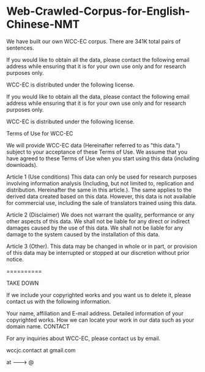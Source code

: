 # Web-Crawled-Corpus-for-English-Chinese-NMT

We have built our own WCC-EC corpus. There are 341K total pairs of sentences.

If you would like to obtain all the data, please contact the following email address while ensuring that it is for your own use only and for research purposes only.

WCC-EC is distributed under the following license.

If you would like to obtain all the data, please contact the following email address while ensuring that it is for your own use only and for research purposes only.

WCC-EC is distributed under the following license.

Terms of Use for WCC-EC

We will provide WCC-EC data (Hereinafter referred to as "this data.") subject to your acceptance of these Terms of Use. We assume that you have agreed to these Terms of Use when you start using this data (including downloads).

Article 1 (Use conditions) This data can only be used for research purposes involving information analysis (Including, but not limited to, replication and distribution. Hereinafter the same in this article.). The same applies to the derived data created based on this data. However, this data is not available for commercial use, including the sale of translators trained using this data.

Article 2 (Disclaimer) We does not warrant the quality, performance or any other aspects of this data. We shall not be liable for any direct or indirect damages caused by the use of this data. We shall not be liable for any damage to the system caused by the installation of this data.

Article 3 (Other). This data may be changed in whole or in part, or provision of this data may be interrupted or stopped at our discretion without prior notice.

==========

TAKE DOWN

If we include your copyrighted works and you want us to delete it, please contact us with the following information.

Your name, affiliation and E-mail address.
Detailed information of your copyrighted works.
How we can locate your work in our data such as your domain name.
CONTACT

For any inquiries about WCC-EC, please contact us by email.

wccjc.contact at gmail.com

at ---> @
